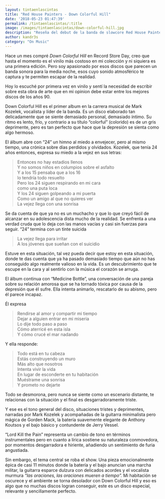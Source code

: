 ```yaml
---
layout: tintaenlascintas
title: "Red House Painters - Down Colorful Hill"
date: '2018-05-23 01:47:39'
permalink: /tintaenlascintas/:title
image: /images/tintaenlascintas/down-colorful-hill.jpg
description: "Reseña del debut de la banda de slowcore Red House Painters titulado Down Colorful Hill"
author: kandr3s
category: "On Music"
---
```

Hace un mes compré _Down Colorful Hill_ en Record Store Day, creo que hasta el momento es el vinilo más costoso en mi colección y ni siquiera es una primera edición. Pero soy apasionado por esos discos que parecen un banda sonora para la media noche, esos cuyo sonido atmosférico te captura y te permiten escapar de la realidad.

Hoy lo escuché por primera vez en vinilo y sentí la necesidad de escribir sobre esta obra de arte que en mi opinion debe estar entre los mejores discos de los años 90.

Down Colorful Hill es el primer album en la carrera musical de Mark Kozelek, vocalista y líder de la banda. Es un disco elaborado tan delicadamente que se siente demasiado personal, demasiado íntimo. Su ritmo es lento, frío, y contrario a su título “colorful” (colorido) es de un gris deprimente, pero es tan perfecto que hace que la depresión se sienta como algo hermoso.

El álbum abre con “24” un himno al miedo a envejecer, pero al mismo tiempo, una crónica sobre días perdidos y olvidados. Kozelek, que tenía 24 años entonces, expresa su miedo a la vejez en sus letras:

> Entonces no hay estadios llenos  
> Y no somos niños en columpios sobre el asfalto  
> Y a los 15 pensaba que a los 16  
> lo tendría todo resuelto  
> Pero los 24 siguen respirando en mi cara  
> como una puta loca  
> Y los 24 siguen golpeando a mi puerta  
> Como un amigo al que no quieres ver  
> La vejez llega con una sonrisa

Se da cuenta de que ya no es un muchacho y que lo que creyó fácil de alcanzar en su adolescencia dista mucho de la realidad. Se enfrenta a una verdad cruda que lo deja con las manos vacías y casi sin fuerzas para seguir. “24” termina con un tinte suicida

> La vejez llega para irritar  
> A los jóvenes que sueñan con el suicidio

Estuve en esta situación, tal vez pueda decir que estoy en esta situación, donde te das cuenta que ya ha pasado demasiado tiempo que aún no has conseguido algo realmente valioso en la vida. Es un descubrimiento que te escupe en la cara y al sentirlo con la música el corazón se arruga.

El álbum continua con “Medicine Bottle”, una conversación de una pareja sobre su relación amorosa que se ha tornado tóxica por causa de la depresión que él sufre. Ella intenta animarlo, rescatarlo de su abismo, pero él parece incapaz.

Él expresa

> Rendirse al amor y compartir mi tiempo  
> Dejar a alguien entrar en mi miseria  
> Lo dije todo paso a paso  
> Cómo aterricé en esta isla  
> Y cómo crucé el mar nadando

Y ella responde:

> Todo está en tu cabeza  
> Estás construyendo un muro  
> Más alto que nosotros  
> Intenta vivir la vida  
> En lugar de esconderte en tu habitación  
> Muéstrame una sonrisa  
> Y prometo no dejarte

Todo se desmorona, pero nunca se siente como un escenario distante, te relacionas con la situación y el final es desgarradoramente triste.

Y ese es el tono general del disco, situaciones tristes y deprimentes, narradas por Mark Kozelek y acompañadas de la guitarra minimalista pero mágica de Gorden Mack, la batería suavemente elegante de Anthony Koutsos y el bajo básico y contundente de Jerry Vessel.

“Lord Kill the Pain” representa un cambio de tono en términos instrumentales pero en cuanto a lírica sostiene su naturaleza conmovedora, por momentos desgarradora e hiriente, añadiendo un sentimiento de furia angustiada.

Sin embargo, el tema central se roba el show. Una pieza emocionalmente épica de casi 11 minutos donde la batería y el bajo anuncian una marcha militar, la guitarra esparce dulzura con delicados acordes y el vocalista murmura _“las oraciones, las oraciones mueren a tiempo”._ Mi habitación se oscurece y el ambiente se torna desolador con Down Colorful Hill y eso es algo que no muchas discos logran conseguir, este es un disco especial, relevante y sencillamente perfecto.